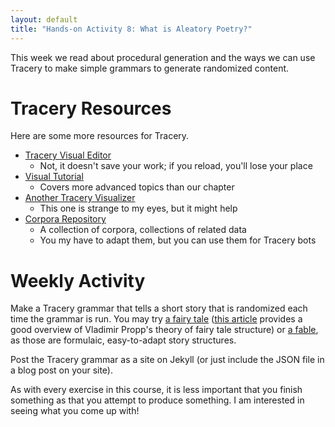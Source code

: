 ```yaml
---
layout: default
title: "Hands-on Activity 8: What is Aleatory Poetry?"
---
```


This week we read about procedural generation and the ways we can use Tracery to make simple grammars to generate randomized content.

# Tracery Resources

Here are some more resources for Tracery.

* [Tracery Visual Editor](http://tracery.io/editor/)
	* Not, it doesn't save your work; if you reload, you'll lose your place
* [Visual Tutorial](http://www.crystalcodepalace.com/traceryTut.html)
	* Covers more advanced topics than our chapter
* [Another Tracery Visualizer](https://atduskgreg.github.io/bother/tracery.html)
	* This one is strange to my eyes, but it might help
* [Corpora Repository](https://github.com/dariusk/corpora)
	* A collection of corpora, collections of related data
	* You my have to adapt them, but you can use them for Tracery bots

# Weekly Activity

Make a Tracery grammar that tells a short story that is randomized each time the grammar is run. You may try [a fairy tale](https://libguides.mssu.edu/c.php?g=185298&p=1223898) ([this article](https://malcolmsroundtable.com/2013/06/15/the-bare-bones-structure-of-a-fairy-tale/) provides a good overview of Vladimir Propp's theory of fairy tale structure) or [a fable](https://www.masterclass.com/articles/how-to-write-a-fable-in-5-steps#how-to-write-a-fable-in-5-steps), as those are formulaic, easy-to-adapt story structures.

Post the Tracery grammar as a site on Jekyll (or just include the JSON file in a blog post on your site).

As with every exercise in this course, it is less important that you finish something as that you attempt to produce something. I am interested in seeing what you come up with!
